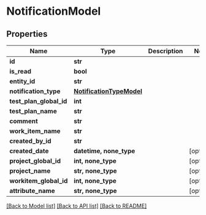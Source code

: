 # NotificationModel


## Properties
Name | Type | Description | Notes
------------ | ------------- | ------------- | -------------
**id** | **str** |  | 
**is_read** | **bool** |  | 
**entity_id** | **str** |  | 
**notification_type** | [**NotificationTypeModel**](NotificationTypeModel.md) |  | 
**test_plan_global_id** | **int** |  | 
**test_plan_name** | **str** |  | 
**comment** | **str** |  | 
**work_item_name** | **str** |  | 
**created_by_id** | **str** |  | 
**created_date** | **datetime, none_type** |  | [optional] 
**project_global_id** | **int, none_type** |  | [optional] 
**project_name** | **str, none_type** |  | [optional] 
**workitem_global_id** | **int, none_type** |  | [optional] 
**attribute_name** | **str, none_type** |  | [optional] 

[[Back to Model list]](../README.md#documentation-for-models) [[Back to API list]](../README.md#documentation-for-api-endpoints) [[Back to README]](../README.md)


